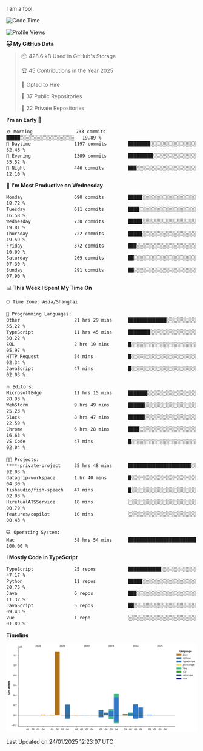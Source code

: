 I am a fool.

<!--START_SECTION:waka-->
![Code Time](http://img.shields.io/badge/Code%20Time-2%2C495%20hrs%201%20min-blue)

![Profile Views](http://img.shields.io/badge/Profile%20Views-1-blue)

**🐱 My GitHub Data** 

> 📦 428.6 kB Used in GitHub's Storage 
 > 
> 🏆 45 Contributions in the Year 2025
 > 
> 💼 Opted to Hire
 > 
> 📜 37 Public Repositories 
 > 
> 🔑 22 Private Repositories 
 > 
**I'm an Early 🐤** 

```text
🌞 Morning                733 commits         █████░░░░░░░░░░░░░░░░░░░░   19.89 % 
🌆 Daytime                1197 commits        ████████░░░░░░░░░░░░░░░░░   32.48 % 
🌃 Evening                1309 commits        █████████░░░░░░░░░░░░░░░░   35.52 % 
🌙 Night                  446 commits         ███░░░░░░░░░░░░░░░░░░░░░░   12.10 % 
```
📅 **I'm Most Productive on Wednesday** 

```text
Monday                   690 commits         █████░░░░░░░░░░░░░░░░░░░░   18.72 % 
Tuesday                  611 commits         ████░░░░░░░░░░░░░░░░░░░░░   16.58 % 
Wednesday                730 commits         █████░░░░░░░░░░░░░░░░░░░░   19.81 % 
Thursday                 722 commits         █████░░░░░░░░░░░░░░░░░░░░   19.59 % 
Friday                   372 commits         ███░░░░░░░░░░░░░░░░░░░░░░   10.09 % 
Saturday                 269 commits         ██░░░░░░░░░░░░░░░░░░░░░░░   07.30 % 
Sunday                   291 commits         ██░░░░░░░░░░░░░░░░░░░░░░░   07.90 % 
```


📊 **This Week I Spent My Time On** 

```text
🕑︎ Time Zone: Asia/Shanghai

💬 Programming Languages: 
Other                    21 hrs 29 mins      ██████████████░░░░░░░░░░░   55.22 % 
TypeScript               11 hrs 45 mins      ████████░░░░░░░░░░░░░░░░░   30.22 % 
SQL                      2 hrs 19 mins       █░░░░░░░░░░░░░░░░░░░░░░░░   05.97 % 
HTTP Request             54 mins             █░░░░░░░░░░░░░░░░░░░░░░░░   02.34 % 
JavaScript               47 mins             █░░░░░░░░░░░░░░░░░░░░░░░░   02.03 % 

🔥 Editors: 
MicrosoftEdge            11 hrs 15 mins      ███████░░░░░░░░░░░░░░░░░░   28.93 % 
WebStorm                 9 hrs 49 mins       ██████░░░░░░░░░░░░░░░░░░░   25.23 % 
Slack                    8 hrs 47 mins       ██████░░░░░░░░░░░░░░░░░░░   22.59 % 
Chrome                   6 hrs 28 mins       ████░░░░░░░░░░░░░░░░░░░░░   16.63 % 
VS Code                  47 mins             █░░░░░░░░░░░░░░░░░░░░░░░░   02.04 % 

🐱‍💻 Projects: 
****-private-project     35 hrs 48 mins      ███████████████████████░░   92.03 % 
datagrip-workspace       1 hr 40 mins        █░░░░░░░░░░░░░░░░░░░░░░░░   04.30 % 
fishaudio/fish-speech    47 mins             █░░░░░░░░░░░░░░░░░░░░░░░░   02.03 % 
HiretualATSService       18 mins             ░░░░░░░░░░░░░░░░░░░░░░░░░   00.79 % 
features/copilot         10 mins             ░░░░░░░░░░░░░░░░░░░░░░░░░   00.43 % 

💻 Operating System: 
Mac                      38 hrs 54 mins      █████████████████████████   100.00 % 
```

**I Mostly Code in TypeScript** 

```text
TypeScript               25 repos            ████████████░░░░░░░░░░░░░   47.17 % 
Python                   11 repos            █████░░░░░░░░░░░░░░░░░░░░   20.75 % 
Java                     6 repos             ███░░░░░░░░░░░░░░░░░░░░░░   11.32 % 
JavaScript               5 repos             ██░░░░░░░░░░░░░░░░░░░░░░░   09.43 % 
Vue                      1 repo              ░░░░░░░░░░░░░░░░░░░░░░░░░   01.89 % 
```



**Timeline**

![Lines of Code chart](https://raw.githubusercontent.com/VeejaLiu/VeejaLiu/master/assets/bar_graph.png)


 Last Updated on 24/01/2025 12:23:07 UTC
<!--END_SECTION:waka-->
